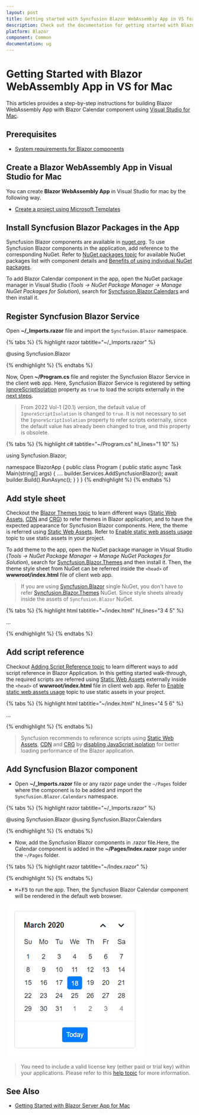 ```yaml
---
layout: post
title: Getting started with Syncfusion Blazor WebAssembly App in VS for Mac
description: Check out the documentation for getting started with Blazor WebAssembly App and Syncfusion Blazor Components in Visual Studio for Mac and much more.
platform: Blazor
component: Common
documentation: ug
---
```


<!-- markdownlint-disable MD024 -->

# Getting Started with Blazor WebAssembly App in VS for Mac

This articles provides a step-by-step instructions for building Blazor WebAssembly App with Blazor Calendar component using [Visual Studio for Mac](https://visualstudio.microsoft.com/vs/mac/).

## Prerequisites

* [System requirements for Blazor components](https://blazor.syncfusion.com/documentation/system-requirements)

## Create a Blazor WebAssembly App in Visual Studio for Mac

You can create **Blazor WebAssembly App** in Visual Studio for mac by the following way.

* [Create a project using Microsoft Templates](https://docs.microsoft.com/en-us/aspnet/core/blazor/tooling?pivots=macos)

## Install Syncfusion Blazor Packages in the App

Syncfusion Blazor components are available in [nuget.org](https://www.nuget.org/packages?q=syncfusion.blazor). To use Syncfusion Blazor components in the application, add reference to the corresponding NuGet. Refer to [NuGet packages topic](https://blazor.syncfusion.com/documentation/nuget-packages) for available NuGet packages list with component details and [Benefits of using individual NuGet packages](https://blazor.syncfusion.com/documentation/nuget-packages#benefits-of-using-individual-nuget-packages). 

To add Blazor Calendar component in the app, open the NuGet package manager in Visual Studio (*Tools → NuGet Package Manager → Manage NuGet Packages for Solution*), search for [Syncfusion.Blazor.Calendars](https://www.nuget.org/packages/Syncfusion.Blazor.Calendars/) and then install it.

## Register Syncfusion Blazor Service

Open **~/_Imports.razor** file and import the `Syncfusion.Blazor` namespace.

{% tabs %}
{% highlight razor tabtitle="~/_Imports.razor" %}

@using Syncfusion.Blazor

{% endhighlight %}
{% endtabs %}

Now, Open **~/Program.cs** file and register the Syncfusion Blazor Service in the client web app. Here, Syncfusion Blazor Service is registered by setting [IgnoreScriptIsolation](https://help.syncfusion.com/cr/blazor/Syncfusion.Blazor.GlobalOptions.html#Syncfusion_Blazor_GlobalOptions_IgnoreScriptIsolation) property as `true` to load the scripts externally in the [next steps](#add-script-reference).

> From 2022 Vol-1 (20.1) version, the default value of `IgnoreScriptIsolation` is changed to `true`. It is not necessary to set the `IgnoreScriptIsolation` property to refer scripts externally, since the default value has already been changed to true, and this property is obsolete.

{% tabs %}
{% highlight c# tabtitle="~/Program.cs" hl_lines="1 10" %}

using Syncfusion.Blazor;

namespace BlazorApp
{
    public class Program
    {
        public static async Task Main(string[] args)
        {
            ....
            builder.Services.AddSyncfusionBlazor();
            await builder.Build().RunAsync();
        }
    }
}
{% endhighlight %}
{% endtabs %}

## Add style sheet

Checkout the [Blazor Themes topic](https://blazor.syncfusion.com/documentation/appearance/themes) to learn different ways ([Static Web Assets](https://blazor.syncfusion.com/documentation/appearance/themes#static-web-assets), [CDN](https://blazor.syncfusion.com/documentation/appearance/themes#cdn-reference) and [CRG](https://blazor.syncfusion.com/documentation/common/custom-resource-generator)) to refer themes in Blazor application, and to have the expected appearance for Syncfusion Blazor components. Here, the theme is referred using [Static Web Assets](https://blazor.syncfusion.com/documentation/appearance/themes#static-web-assets). Refer to [Enable static web assets usage](https://blazor.syncfusion.com/documentation/appearance/themes#enable-static-web-assets-usage) topic to use static assets in your project.

To add theme to the app, open the NuGet package manager in Visual Studio (*Tools → NuGet Package Manager → Manage NuGet Packages for Solution*), search for [Syncfusion.Blazor.Themes](https://www.nuget.org/packages/Syncfusion.Blazor.Themes/) and then install it. Then, the theme style sheet from NuGet can be referred inside the `<head>` of **wwwroot/index.html** file of client web app.

> If you are using [Syncfusion.Blazor](https://www.nuget.org/packages/Syncfusion.Blazor/) single NuGet, you don't have to refer [Syncfusion.Blazor.Themes](https://www.nuget.org/packages/Syncfusion.Blazor.Themes/) NuGet. Since style sheets already inside the assets of `Syncfusion.Blazor` NuGet. 

{% tabs %}
{% highlight html tabtitle="~/index.html" hl_lines="3 4 5"  %}

<head>
    ...
    <link href="_content/Syncfusion.Blazor.Themes/bootstrap5.css" rel="stylesheet" />
    <!--Refer theme style sheet as below if you are using Syncfusion.Blazor Single NuGet-->
    <!--<link href="_content/Syncfusion.Blazor/styles/bootstrap5.css" rel="stylesheet" />-->
</head>

{% endhighlight %}
{% endtabs %}

## Add script reference

Checkout [Adding Script Reference topic](https://blazor.syncfusion.com/documentation/common/adding-script-references) to learn different ways to add script reference in Blazor Application. In this getting started walk-through, the required scripts are referred using [Static Web Assets](https://blazor.syncfusion.com/documentation/common/adding-script-references#static-web-assets) externally inside the `<head>` of **wwwroot/index.html** file in client web app. Refer to [Enable static web assets usage](https://blazor.syncfusion.com/documentation/common/adding-script-references#enable-static-web-assets-usage) topic to use static assets in your project.

{% tabs %}
{% highlight html tabtitle="~/index.html" hl_lines="4 5 6" %}

<head>
    ...
    <link href="_content/Syncfusion.Blazor.Themes/bootstrap5.css" rel="stylesheet" />
    <script src="_content/Syncfusion.Blazor.Core/scripts/syncfusion-blazor.min.js" type="text/javascript"></script>
    <!--Use below script reference if you are using Syncfusion.Blazor Single NuGet-->
    <!--<script  src="_content/Syncfusion.Blazor/scripts/syncfusion-blazor.min.js"  type="text/javascript"></script>-->
</head>

{% endhighlight %}
{% endtabs %}

> Syncfusion recommends to reference scripts using [Static Web Assets](https://blazor.syncfusion.com/documentation/common/adding-script-references#static-web-assets), [CDN](https://blazor.syncfusion.com/documentation/common/adding-script-references#cdn-reference) and [CRG](https://blazor.syncfusion.com/documentation/common/custom-resource-generator) by [disabling JavaScript isolation](https://blazor.syncfusion.com/documentation/common/adding-script-references#disable-javascript-isolation) for better loading performance of the Blazor application.

## Add Syncfusion Blazor component

* Open **~/_Imports.razor** file or any razor page under the `~/Pages` folder where the component is to be added and import the `Syncfusion.Blazor.Calendars` namespace.

{% tabs %}
{% highlight razor tabtitle="~/_Imports.razor" %}

@using Syncfusion.Blazor
@using Syncfusion.Blazor.Calendars

{% endhighlight %}
{% endtabs %}

* Now, add the Syncfusion Blazor components in .razor file.Here, the Calendar component is added in the **~/Pages/Index.razor** page under the `~/Pages` folder.

{% tabs %}
{% highlight razor tabtitle="~/Index.razor" %}

<SfCalendar TValue="DateTime" />

{% endhighlight %}
{% endtabs %}

* <kbd>⌘</kbd>+<kbd>F5</kbd> to run the app. Then, the Syncfusion Blazor Calendar component will be rendered in the default web browser.

![Blazor Calendar Component](images/output-calendar-using-blazor-webassembly.png)

> You need to include a valid license key (either paid or trial key) within your applications. Please refer to this [help topic](https://blazor.syncfusion.com/documentation/getting-started/license-key/overview) for more information.

## See Also

* [Getting Started with Blazor Server App for Mac](https://blazor.syncfusion.com/documentation/getting-started/blazor-server-side-mac)